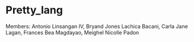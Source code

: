 # Pretty_lang

Members:
Antonio Linsangan IV,
Bryand Jones Lachica Bacani,
Carla Jane Lagan,
Frances Bea Magdayao,
Meighel Nicolle Padon
